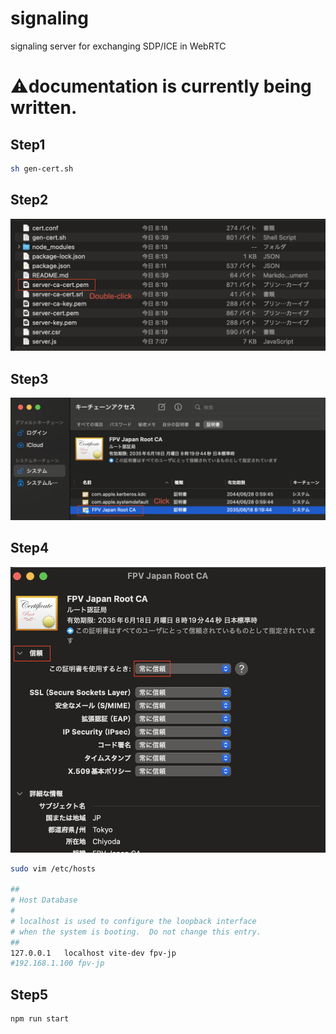 # signaling
signaling server for exchanging SDP/ICE in WebRTC

# ⚠️documentation is currently being written.


## Step1
```sh
sh gen-cert.sh
```

## Step2
![Step2](doc/1.png)

## Step3
![Step3](doc/2.png)

## Step4
![Step4](doc/3.png)

```sh
sudo vim /etc/hosts

##
# Host Database
#
# localhost is used to configure the loopback interface
# when the system is booting.  Do not change this entry.
##
127.0.0.1	localhost vite-dev fpv-jp
#192.168.1.100 fpv-jp
```

## Step5
```sh
npm run start
```
